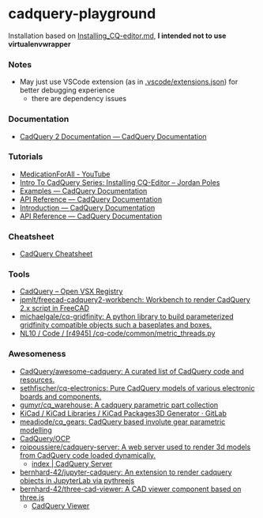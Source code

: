 cadquery-playground
===================
Installation based on [Installing_CQ-editor.md](https://gist.github.com/medicationforall/531220b892661d501de484e6df64fb20), **I intended not to use virtualenvwrapper**

### Notes
- May just use VSCode extension (as in [.vscode/extensions.json](.vscode/extensions.json)) for better debugging experience
    - there are dependency issues

### Documentation
- [CadQuery 2 Documentation — CadQuery Documentation](https://cadquery.readthedocs.io/en/latest/)

### Tutorials
- [MedicationForAll - YouTube](https://www.youtube.com/@MedicationForAll)
- [Intro To CadQuery Series: Installing CQ-Editor – Jordan Poles](https://blog.jpoles1.com/archives/247)
- [Examples — CadQuery Documentation](https://cadquery.readthedocs.io/en/latest/examples.html)
- [API Reference — CadQuery Documentation](https://cadquery.readthedocs.io/en/latest/apireference.html)
- [Introduction — CadQuery Documentation](https://cadquery.readthedocs.io/en/latest/intro.html)
- [API Reference — CadQuery Documentation](https://cadquery.readthedocs.io/en/latest/apireference.html#file-management-and-export)

### Cheatsheet
- [CadQuery Cheatsheet](https://cadquery.readthedocs.io/en/latest/_static/cadquery_cheatsheet.html)

### Tools
- [CadQuery – Open VSX Registry](https://open-vsx.org/extension/roipoussiere/cadquery)
- [jpmlt/freecad-cadquery2-workbench: Workbench to render CadQuery 2.x script in FreeCAD](https://github.com/jpmlt/freecad-cadquery2-workbench)
- [michaelgale/cq-gridfinity: A python library to build parameterized gridfinity compatible objects such a baseplates and boxes.](https://github.com/michaelgale/cq-gridfinity)
- [NL10 / Code / [r4945] /cq-code/common/metric_threads.py](https://sourceforge.net/p/nl10/code/HEAD/tree/cq-code/common/metric_threads.py)

### Awesomeness
- [CadQuery/awesome-cadquery: A curated list of CadQuery code and resources.](https://github.com/CadQuery/awesome-cadquery)
- [sethfischer/cq-electronics: Pure CadQuery models of various electronic boards and components.](https://github.com/sethfischer/cq-electronics)
- [gumyr/cq_warehouse: A cadquery parametric part collection](https://github.com/gumyr/cq_warehouse)
- [KiCad / KiCad Libraries / KiCad Packages3D Generator · GitLab](https://gitlab.com/kicad/libraries/kicad-packages3D-generator)
- [meadiode/cq_gears: CadQuery based involute gear parametric modelling](https://github.com/meadiode/cq_gears)
- [CadQuery/OCP](https://github.com/CadQuery/OCP)
- [roipoussiere/cadquery-server: A web server used to render 3d models from CadQuery code loaded dynamically.](https://github.com/roipoussiere/cadquery-server)
    - [index | CadQuery Server](https://roipoussiere.github.io/cadquery-server/)
- [bernhard-42/jupyter-cadquery: An extension to render cadquery objects in JupyterLab via pythreejs](https://github.com/bernhard-42/jupyter-cadquery)
- [bernhard-42/three-cad-viewer: A CAD viewer component based on three.js](https://github.com/bernhard-42/three-cad-viewer)
    - [CadQuery Viewer](https://bernhard-42.github.io/three-cad-viewer/example.html)